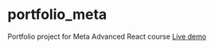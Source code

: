 # portfolio_meta
Portfolio project for Meta Advanced React course
[Live demo](https://mdogan89.github.io/portfolio_meta/)
